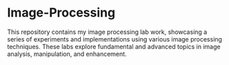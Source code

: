 # Image-Processing
This repository contains my image processing lab work, showcasing a series of experiments and implementations using various image processing techniques. These labs explore fundamental and advanced topics in image analysis, manipulation, and enhancement.
